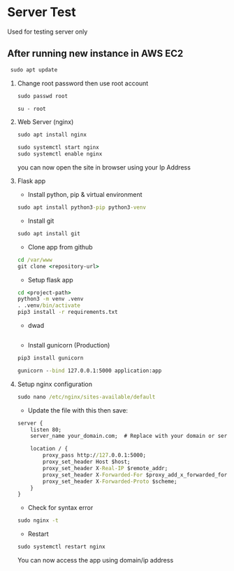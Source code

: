 # Server Test

Used for testing server only


## After running new instance in AWS EC2

```cmd
 sudo apt update
 ```

1. Change root password then use root account
   ```cmd
   sudo passwd root
   ```
   ```cmd
   su - root
   ```

2. Web Server (nginx)
   ```cmd
   sudo apt install nginx
   ```
   ```cmd
   sudo systemctl start nginx
   sudo systemctl enable nginx
   ```
   you can now open the site in browser using your Ip Address

3. Flask app
   * Install python, pip & virtual environment
   ```cmd
   sudo apt install python3-pip python3-venv
   ```
   * Install git
   ```cmd
   sudo apt install git
   ```
   * Clone app from github
   ```cmd
   cd /var/www
   git clone <repository-url>
   ```
   * Setup flask app
   ```cmd
   cd <project-path>
   python3 -m venv .venv
   . .venv/bin/activate
   pip3 install -r requirements.txt
   ```
   * dwad
   ``` cmd
   
   ```
   * Install gunicorn (Production)
   ```cmd
   pip3 install gunicorn
   ```
   ```cmd
   gunicorn --bind 127.0.0.1:5000 application:app
   ```
4. Setup nginx configuration
   ```cmd
   sudo nano /etc/nginx/sites-available/default
   ```
   * Update the file with this then save:
   ```cmd
   server {
       listen 80;
       server_name your_domain.com;  # Replace with your domain or server IP
   
       location / {
           proxy_pass http://127.0.0.1:5000;
           proxy_set_header Host $host;
           proxy_set_header X-Real-IP $remote_addr;
           proxy_set_header X-Forwarded-For $proxy_add_x_forwarded_for;
           proxy_set_header X-Forwarded-Proto $scheme;
       }
   }
   ```
   * Check for syntax error
   ``` cmd
   sudo nginx -t
   ```
   * Restart
   ``` cmd
   sudo systemctl restart nginx
   ```
   You can now access the app using domain/ip address
